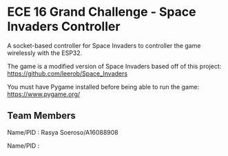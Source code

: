# ECE 16 Grand Challenge - Space Invaders Controller

A socket-based controller for Space Invaders to controller the game wirelessly with the ESP32.

The game is a modified version of Space Invaders based off of this project: https://github.com/leerob/Space_Invaders

You must have Pygame installed before being able to run the game: https://www.pygame.org/

## Team Members
Name/PID    : Rasya Soeroso/A16088908

Name/PID    : 
